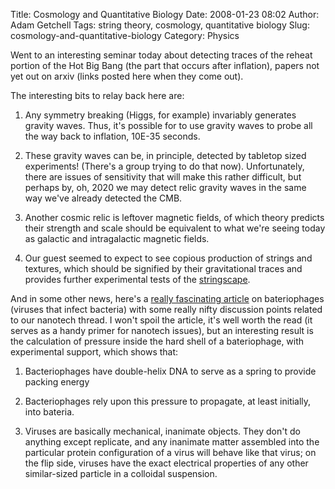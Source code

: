 Title: Cosmology and Quantitative Biology
Date: 2008-01-23 08:02
Author: Adam Getchell
Tags: string theory, cosmology, quantitative biology
Slug: cosmology-and-quantitative-biology
Category: Physics

Went to an interesting seminar today about detecting traces of the
reheat portion of the Hot Big Bang (the part that occurs after
inflation), papers not yet out on arxiv (links posted here when they
come out).  

The interesting bits to relay back here are:  

1. Any symmetry breaking (Higgs, for example) invariably generates
gravity waves. Thus, it's possible for to use gravity waves to probe all
the way back to inflation, 10E-35 seconds.  

2. These gravity waves can be, in principle, detected by tabletop sized
experiments! (There's a group trying to do that now). Unfortunately,
there are issues of sensitivity that will make this rather difficult,
but perhaps by, oh, 2020 we may detect relic gravity waves in the same
way we've already detected the CMB.  

3. Another cosmic relic is leftover magnetic fields, of which theory
predicts their strength and scale should be equivalent to what we're
seeing today as galactic and intragalactic magnetic fields.  

4. Our guest seemed to expect to see copious production of strings and
textures, which should be signified by their gravitational traces and
provides further experimental tests of the
[stringscape](http://physicsworld.com/cws/article/print/30940).  

And in some other news, here's a [really fascinating
article](http://ptonline.aip.org/journals/doc/PHTOAD-ft/vol_61/iss_1/42_1.shtml)
on bateriophages (viruses that infect bacteria) with some really nifty
discussion points related to our nanotech thread. I won't spoil the
article, it's well worth the read (it serves as a handy primer for
nanotech issues), but an interesting result is the calculation of
pressure inside the hard shell of a bateriophage, with experimental
support, which shows that:  

1. Bacteriophages have double-helix DNA to serve as a spring to provide
packing energy  

2. Bacteriophages rely upon this pressure to propagate, at least
initially, into bateria.  

3. Viruses are basically mechanical, inanimate objects. They don't do
anything except replicate, and any inanimate matter assembled into the
particular protein configuration of a virus will behave like that virus;
on the flip side, viruses have the exact electrical properties of any
other similar-sized particle in a colloidal suspension.  
[  
](http://ptonline.aip.org/journals/doc/PHTOAD-ft/vol_61/iss_1/42_1.shtml)
